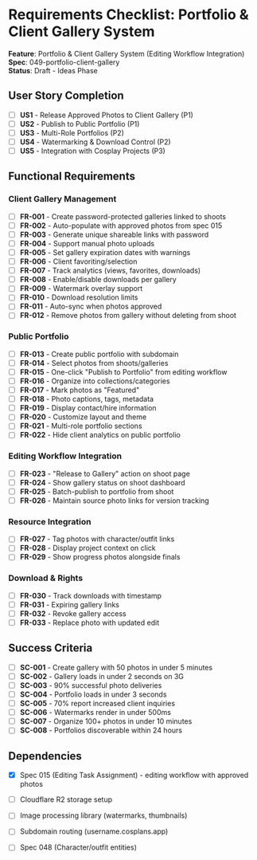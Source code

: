 # Requirements Checklist: Portfolio & Client Gallery System

**Feature**: Portfolio & Client Gallery System (Editing Workflow Integration)  
**Spec**: 049-portfolio-client-gallery  
**Status**: Draft - Ideas Phase

## User Story Completion

- [ ] **US1** - Release Approved Photos to Client Gallery (P1)
- [ ] **US2** - Publish to Public Portfolio (P1)
- [ ] **US3** - Multi-Role Portfolios (P2)
- [ ] **US4** - Watermarking & Download Control (P2)
- [ ] **US5** - Integration with Cosplay Projects (P3)

## Functional Requirements

### Client Gallery Management
- [ ] **FR-001** - Create password-protected galleries linked to shoots
- [ ] **FR-002** - Auto-populate with approved photos from spec 015
- [ ] **FR-003** - Generate unique shareable links with password
- [ ] **FR-004** - Support manual photo uploads
- [ ] **FR-005** - Set gallery expiration dates with warnings
- [ ] **FR-006** - Client favoriting/selection
- [ ] **FR-007** - Track analytics (views, favorites, downloads)
- [ ] **FR-008** - Enable/disable downloads per gallery
- [ ] **FR-009** - Watermark overlay support
- [ ] **FR-010** - Download resolution limits
- [ ] **FR-011** - Auto-sync when photos approved
- [ ] **FR-012** - Remove photos from gallery without deleting from shoot

### Public Portfolio
- [ ] **FR-013** - Create public portfolio with subdomain
- [ ] **FR-014** - Select photos from shoots/galleries
- [ ] **FR-015** - One-click "Publish to Portfolio" from editing workflow
- [ ] **FR-016** - Organize into collections/categories
- [ ] **FR-017** - Mark photos as "Featured"
- [ ] **FR-018** - Photo captions, tags, metadata
- [ ] **FR-019** - Display contact/hire information
- [ ] **FR-020** - Customize layout and theme
- [ ] **FR-021** - Multi-role portfolio sections
- [ ] **FR-022** - Hide client analytics on public portfolio

### Editing Workflow Integration
- [ ] **FR-023** - "Release to Gallery" action on shoot page
- [ ] **FR-024** - Show gallery status on shoot dashboard
- [ ] **FR-025** - Batch-publish to portfolio from shoot
- [ ] **FR-026** - Maintain source photo links for version tracking

### Resource Integration
- [ ] **FR-027** - Tag photos with character/outfit links
- [ ] **FR-028** - Display project context on click
- [ ] **FR-029** - Show progress photos alongside finals

### Download & Rights
- [ ] **FR-030** - Track downloads with timestamp
- [ ] **FR-031** - Expiring gallery links
- [ ] **FR-032** - Revoke gallery access
- [ ] **FR-033** - Replace photo with updated edit

## Success Criteria

- [ ] **SC-001** - Create gallery with 50 photos in under 5 minutes
- [ ] **SC-002** - Gallery loads in under 2 seconds on 3G
- [ ] **SC-003** - 90% successful photo deliveries
- [ ] **SC-004** - Portfolio loads in under 3 seconds
- [ ] **SC-005** - 70% report increased client inquiries
- [ ] **SC-006** - Watermarks render in under 500ms
- [ ] **SC-007** - Organize 100+ photos in under 10 minutes
- [ ] **SC-008** - Portfolios discoverable within 24 hours

## Dependencies

- [x] Spec 015 (Editing Task Assignment) - editing workflow with approved photos
- [ ] Cloudflare R2 storage setup
- [ ] Image processing library (watermarks, thumbnails)
- [ ] Subdomain routing (username.cosplans.app)
- [ ] Spec 048 (Character/outfit entities)

